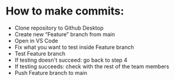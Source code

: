 # How to make commits:

- Clone repository to Github Desktop
- Create new “Feature” branch from main
- Open in VS Code
- Fix what you want to test inside Feature branch
- Test Feature branch
- If testing doesn't succeed: go back to step 4
- If testing succeeds: check with the rest of the team members
- Push Feature branch to main
